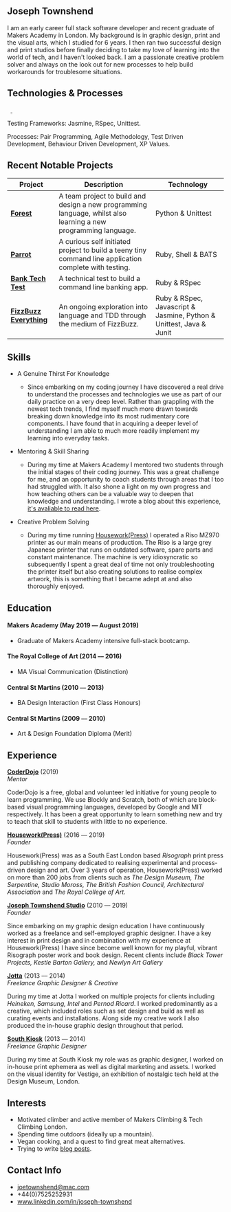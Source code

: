 ## Joseph Townshend

I am an early career full stack software developer and recent graduate of Makers Academy in London. My background is in graphic design, print and the visual arts, which I studied for 6 years. I then ran two successful design and print studios before finally deciding to take my love of learning into the world of tech, and I haven't looked back. I am a passionate creative problem solver and always on the look out for new processes to help build workarounds for troublesome situations.

## Technologies & Processes

<a href="https://sourcerer.io/josephtownshend"><img src="https://img.shields.io/badge/Ruby-317%20commits-orange.svg" alt=""></a> <a href="https://sourcerer.io/josephtownshend"><img src="https://img.shields.io/badge/JavaScript-102%20commits-orange.svg" alt=""></a> <a href="https://sourcerer.io/josephtownshend"><img src="https://img.shields.io/badge/Python-45%20commits-orange.svg" alt=""> </a><a href="https://sourcerer.io/josephtownshend"><img src="https://img.shields.io/badge/Java-47%20commits-orange.svg" alt=""></a>

Testing Frameworks: Jasmine, RSpec, Unittest.

Processes: Pair Programming, Agile Methodology, Test Driven Development, Behaviour Driven Development, XP Values.

## Recent Notable Projects
 
| Project  | Description  | Technology  |
|---|---|---|
| [**Forest**](https://github.com/lucianmot/f.rest) | A team project to build and design a new programming language, whilst also learning a new programming language. | Python & Unittest  |
| [**Parrot**](https://github.com/josephtownshend/Parrot) | A curious self initiated project to build a teeny tiny command line application complete with testing. | Ruby, Shell & BATS |
| [**Bank Tech Test**](https://github.com/josephtownshend/Bank) | A technical test to build a command line banking app.  | Ruby & RSpec |
| [**FizzBuzz Everything**](https://github.com/josephtownshend/FizzBuzz_In_Every_Language) | An ongoing exploration into language and TDD through the medium of FizzBuzz.  | Ruby & RSpec, Javascript & Jasmine, Python & Unittest, Java & Junit  |

## Skills

- A Genuine Thirst For Knowledge
  - Since embarking on my coding journey I have discovered a real drive to understand the processes and technologies we use as part of our daily practice on a very deep level. Rather than grappling with the newest tech trends, I find myself much more drawn towards breaking down knowledge into its most rudimentary core components. I have found that in acquiring a deeper level of understanding I am able to much more readily implement my learning into everyday tasks.

- Mentoring & Skill Sharing
  - During my time at Makers Academy I mentored two students through the initial stages of their coding journey. This was a great challenge for me, and an opportunity to coach students through areas that I too had struggled with. It also shone a light on my own progress and how teaching others can be a valuable way to deepen that knowledge and understanding. I wrote a blog about this experience, [it's avaliable to read here](https://medium.com/@joetownshend1/learning-through-the-lens-of-mentorship-631b2b834df0).
  
- Creative Problem Solving
  - During my time running <a href="https://www.instagram.com/houseworkpress/">Housework(Press)</a> I operated a Riso MZ970 printer as our main means of production. The Riso is a large grey Japanese printer that runs on outdated software, spare parts and constant maintenance. The machine is very idiosyncratic so subsequently I spent a great deal of time not only troubleshooting the printer itself but also creating solutions to realise complex artwork, this is something that I became adept at and also thoroughly enjoyed.

## Education

#### Makers Academy (May 2019 –– August 2019)
- Graduate of Makers Academy intensive full-stack bootcamp.

#### The Royal College of Art (2014 –– 2016)
- MA Visual Communication (Distinction)

#### Central St Martins (2010 –– 2013)
- BA Design Interaction (First Class Honours)

#### Central St Martins (2009 –– 2010)
- Art & Design Foundation Diploma (Merit)

## Experience

**<a href="https://coderdojo.com/" target="blank">CoderDojo</a>** (2019)    
*Mentor*

CoderDojo is a free, global and volunteer led initiative for young people to learn programming. We use Blockly and Scratch, both of which are block-based visual programming languages, developed by Google and MIT respectively. It has been a great opportunity to learn something new and try to teach that skill to students with little to no experience. 

**<a href="http://www.housework.press" target="blank">Housework(Press)</a>** (2016 –– 2019)    
*Founder*

Housework(Press) was as a South East London based *Risograph* print press and publishing company dedicated to realising experimental and process-driven design and art. Over 3 years of operation, Housework(Press) worked on more than 200 jobs from clients such as *The Design Museum, The Serpentine, Studio Moross, The British Fashion Council, Architectural Association* and *The Royal College of Art.*

**<a href="http://www.joe-t.com" target="blank">Joseph Townshend Studio</a>** (2010 –– 2019)   
*Founder*  

Since embarking on my graphic design education I have continuously worked as a freelance and self-employed graphic designer. I have a key interest in print design and in combination with my experience at Housework(Press) I have since become well known for my playful, vibrant Risograph poster work and book design. Recent clients include *Black Tower Projects, Kestle Barton Gallery,* and *Newlyn Art Gallery*

**<a href="http://www.jotta.com" target="blank">Jotta</a>** (2013 –– 2014)\
*Freelance Graphic Designer & Creative*

During my time at Jotta I worked on multiple projects for clients including *Heineken, Samsung, Intel* and *Pernod Ricard*. I worked predominantly as a creative, which included roles such as set design and build as well as curating events and installations. Along side my creative work I also produced the in-house graphic design throughout that period. 

**<a href="http://www.southkiosk.com" target="blank">South Kiosk</a>** (2013 –– 2014)\
*Freelance Graphic Designer*

During my time at South Kiosk my role was as graphic designer, I worked on in-house print ephemera as well as digital marketing and assets. I worked on the visual identity for Vestige, an exhibition of nostalgic tech held at the Design Museum, London.

## Interests

* Motivated climber and active member of Makers Climbing & Tech Climbing London.
* Spending time outdoors (ideally up a mountain).
* Vegan cooking, and a quest to find great meat alternatives.
* Trying to write [blog posts](https://github.com/josephtownshend/Blog).

## Contact Info

* joetownshend@mac.com
* +44(0)7525252931
* www.linkedin.com/in/joseph-townshend
